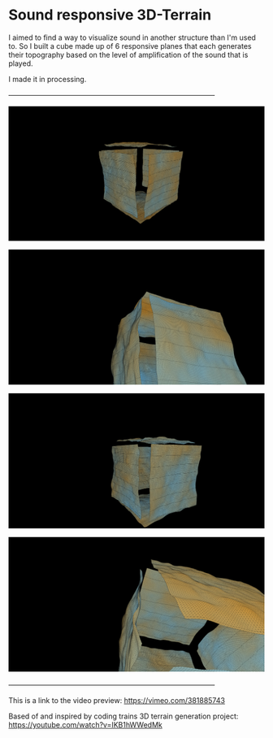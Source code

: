 # Sound responsive 3D-Terrain
I aimed to find a way to visualize sound in another structure than I'm used to. 
So I built a cube made up of 6 responsive planes that each generates their topography 
based on the level of amplification of the sound that is played. 

I made it in processing. 

––––––––––––––––––––––––––––––––––––––––––––––––––––––––––


![Image of Cube](data/cube1.png)

![Image of Cube](data/cube2.png)

![Image of Cube](data/cube3.png)

![Image of Cube](data/cube4.png)



––––––––––––––––––––––––––––––––––––––––––––––––––––––––––

This is a link to the video preview: https://vimeo.com/381885743  

Based of and inspired by coding trains 3D terrain generation project: https://youtube.com/watch?v=IKB1hWWedMk
